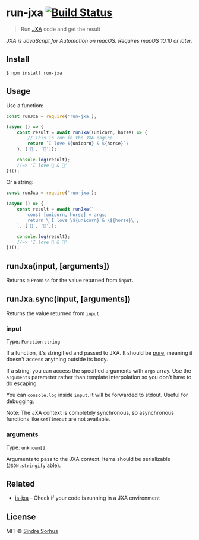 # run-jxa [![Build Status](https://travis-ci.org/sindresorhus/run-jxa.svg?branch=master)](https://travis-ci.org/sindresorhus/run-jxa)

> Run [JXA](https://github.com/dtinth/JXA-Cookbook) code and get the result

*JXA is JavaScript for Automation on macOS. Requires macOS 10.10 or later.*


## Install

```
$ npm install run-jxa
```


## Usage

Use a function:

```js
const runJxa = require('run-jxa');

(async () => {
	const result = await runJxa((unicorn, horse) => {
		// This is run in the JXA engine
		return `I love ${unicorn} & ${horse}`;
	}, ['🦄', '🐴']);

	console.log(result);
	//=> 'I love 🦄 & 🐴'
})();
```

Or a string:

```js
const runJxa = require('run-jxa');

(async () => {
	const result = await runJxa(`
		const [unicorn, horse] = args;
		return \`I love \${unicorn} & \${horse}\`;
	`, ['🦄', '🐴']);

	console.log(result);
	//=> 'I love 🦄 & 🐴'
})();
```


## runJxa(input, [arguments])

Returns a `Promise` for the value returned from `input`.

## runJxa.sync(input, [arguments])

Returns the value returned from `input`.

### input

Type: `Function` `string`

If a function, it's stringified and passed to JXA. It should be [pure](https://en.wikipedia.org/wiki/Pure_function), meaning it doesn't access anything outside its body.

If a string, you can access the specified arguments with `args` array. Use the `arguments` parameter rather than template interpolation so you don't have to do escaping.

You can `console.log` inside `input`. It will be forwarded to stdout. Useful for debugging.

Note: The JXA context is completely synchronous, so asynchronous functions like `setTimeout` are not available.

### arguments

Type: `unknown[]`

Arguments to pass to the JXA context. Items should be serializable (`JSON.stringify`'able).


## Related

- [is-jxa](https://github.com/sindresorhus/is-jxa) - Check if your code is running in a JXA environment


## License

MIT © [Sindre Sorhus](https://sindresorhus.com)
